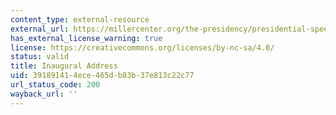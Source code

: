 ```yaml
---
content_type: external-resource
external_url: https://millercenter.org/the-presidency/presidential-speeches/january-20-1961-inaugural-address
has_external_license_warning: true
license: https://creativecommons.org/licenses/by-nc-sa/4.0/
status: valid
title: Inaugural Address
uid: 39189141-4ece-465d-b83b-37e813c22c77
url_status_code: 200
wayback_url: ''
---
```

